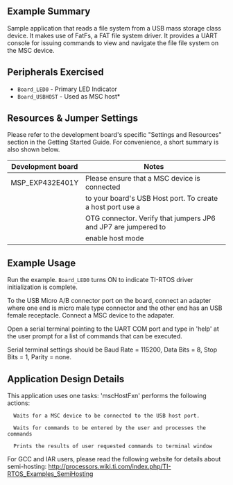 ## Example Summary

Sample application that reads a file system from a USB mass storage class device.  It makes use of FatFs, a FAT file system driver.  It provides a UART console for issuing commands to view and navigate the file file system on the MSC device. 

## Peripherals Exercised

* `Board_LED0`  -    Primary LED Indicator
* `Board_USBHOST`  - Used as MSC host*

## Resources & Jumper Settings

Please refer to the development board's specific "Settings and Resources"
section in the Getting Started Guide. For convenience, a short summary is also
shown below.

| Development board | Notes |
| --- | --- |
| MSP_EXP432E401Y        | Please ensure that a MSC device is connected   |
|        | to your board's USB Host port.   To create a host port use a  |
|        | OTG connector.  Verify that jumpers JP6 and JP7 are jumpered to |
|        | enable host mode 


## Example Usage

Run the example. `Board_LED0` turns ON to indicate TI-RTOS driver
initialization is complete.

To the USB Micro A/B connector port on the board, connect an adapter where one end is micro male type connector and the other end has an USB female receptacle.  Connect a MSC device to the adapater.

Open a serial terminal pointing to the UART COM port and type in 'help' at the user prompt
for a list of commands that can be executed. 

Serial terminal settings should be Baud Rate = 115200, Data Bits = 8, Stop Bits = 1, Parity = none.


## Application Design Details

This application uses one tasks:
  'mscHostFxn' performs the following actions:
  
      Waits for a MSC device to be connected to the USB host port.

      Waits for commands to be entered by the user and processes the commands

      Prints the results of user requested commands to terminal window

For GCC and IAR users, please read the following website for details about
semi-hosting:
    http://processors.wiki.ti.com/index.php/TI-RTOS_Examples_SemiHosting
